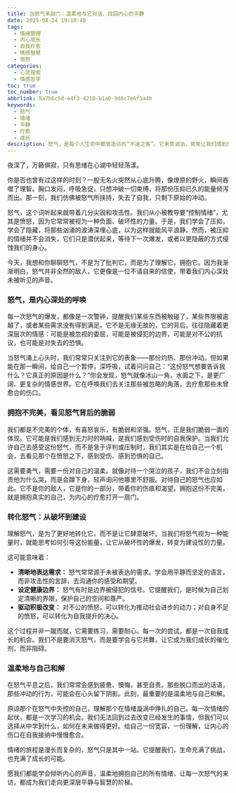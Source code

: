 ```yaml
---
title: 当怒气来敲门：温柔地与它对话，找回内心的平静
date: 2025-08-24 19:10:48
tags:
  - 情绪管理
  - 内心成长
  - 自我疗愈
  - 情感智慧
  - 愤怒
categories:
  - 心灵探索
  - 情感哲学
toc: true
toc_number: true
abbrlink: 8a7b6c5d-e4f3-4210-b1a0-9d8c7e6f5a4b
keywords:
  - 怒气
  - 情绪
  - 平静
  - 疗愈
  - 成长
description: 怒气，是每个人生命中都曾造访的“不速之客”。它来势汹汹，常常让我们感到失控、疲惫，甚至在事后留下深深的懊悔。但如果我们换个角度，将怒气视为内心深处的一种信号，一次与自我对话的机会，或许就能从中找到通往平静与成长的路径。今天，让我们一起温柔地拆解这份复杂的情绪，学会倾听它，理解它，最终与它和解。
---
```


夜深了，万籁俱寂，只有思绪在心湖中轻轻荡漾。

你是否也曾有过这样的时刻？一股无名火突然从心底升腾，像燎原的野火，瞬间吞噬了理智。胸口发闷，呼吸急促，只想冲破一切束缚，将那份压抑已久的能量倾泻而出。那一刻，我们仿佛被怒气所挟持，失去了自我，只剩下原始的冲动。

怒气，这个词听起来就带着几分尖锐和攻击性。我们从小被教导要“控制情绪”，尤其是愤怒，因为它常常被视为一种负面、破坏性的力量。于是，我们学会了压抑，学会了隐藏，将那些汹涌的波涛深埋心底，以为这样就能风平浪静。然而，被压抑的情绪并不会消失，它们只是潜伏起来，等待下一次爆发，或者以更隐蔽的方式侵蚀我们的身心。

今天，我想和你聊聊怒气，不是为了批判它，而是为了理解它，拥抱它。因为我渐渐明白，怒气并非全然的敌人，它更像是一位不请自来的信使，带着我们内心深处未被听见的声音。

### 怒气，是内心深处的呼唤

每一次怒气的爆发，都像是一次警钟，提醒我们某些东西被触碰了，某些界限被逾越了，或者某些需求没有得到满足。它不是无缘无故的，它的背后，往往隐藏着更深层次的情感：可能是被忽视的委屈，可能是被侵犯的边界，可能是对不公的抗议，也可能是对失去的恐惧。

当怒气涌上心头时，我们常常只关注到它的表象——那份灼热、那份冲动。但如果能在那一瞬间，给自己一个暂停，深呼吸，试着问问自己：“这份怒气想要告诉我什么？它真正的原因是什么？”你会发现，怒气就像冰山一角，水面之下，是更广阔、更复杂的情感世界。它在呼唤我们去关注那些被忽略的角落，去疗愈那些未曾愈合的伤口。

### 拥抱不完美，看见怒气背后的脆弱

我们都是不完美的个体，有喜怒哀乐，有脆弱和坚强。怒气，正是我们脆弱一面的体现。它可能是我们感到无力时的呐喊，是我们感到受伤时的自我保护。当我们允许自己去感受这份怒气，而不是急于评判或压制时，我们其实是在给自己一个机会，去看见那个在愤怒之下，感到受伤、感到恐惧的自己。

这需要勇气，需要一份对自己的温柔。就像对待一个哭泣的孩子，我们不会立刻指责他为什么哭，而是会蹲下身，轻声询问他哪里不舒服。对待自己的怒气也应如此。它不是你的敌人，它是你的一部分，带着你的伤痕和渴望。拥抱这份不完美，就是拥抱真实的自己，为内心的疗愈打开一扇门。

### 转化怒气：从破坏到建设

理解怒气，是为了更好地转化它，而不是让它肆意破坏。当我们将怒气视为一种能量时，就能思考如何引导这份能量，让它从破坏性的爆发，转变为建设性的力量。

这可能意味着：
*   **清晰地表达需求：** 怒气常常源于未被表达的需求。学会用平静而坚定的语言，而非攻击性的言辞，去沟通你的感受和期望。
*   **设定健康边界：** 怒气有时是边界被侵犯的信号。它提醒我们，是时候为自己划定清晰的界限，保护自己的空间和尊严。
*   **驱动积极改变：** 对不公的愤怒，可以转化为推动社会进步的动力；对自身不足的愤怒，可以转化为自我提升的决心。

这个过程并非一蹴而就，它需要练习，需要耐心。每一次的尝试，都是一次自我成长的机会。我们不是要消灭怒气，而是要学会与它共舞，让它成为我们成长的催化剂，而非阻碍。

### 温柔地与自己和解

在怒气平息之后，我们常常会感到疲惫、懊悔，甚至自责。那些脱口而出的话语，那些冲动的行为，可能会在心头留下阴影。此刻，最重要的是温柔地与自己和解。

原谅那个在怒气中失控的自己，理解那个在情绪漩涡中挣扎的自己。每一次情绪的起伏，都是一次学习的机会。我们无法回到过去改变已经发生的事情，但我们可以选择从中学到什么，如何在未来做得更好。给自己一份宽容，一份理解，让内心的伤口在自我接纳中慢慢愈合。

情绪的旅程是漫长而复杂的，怒气只是其中一站。它提醒我们，生命充满了挑战，也充满了成长的可能。

愿我们都能学会倾听内心的声音，温柔地拥抱自己的所有情绪，让每一次怒气的来访，都成为我们走向更深层平静与智慧的阶梯。